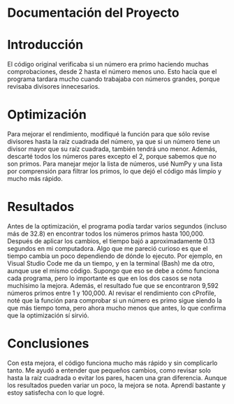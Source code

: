 # Documentación del Proyecto
# Introducción
El código original verificaba si un número era primo haciendo muchas comprobaciones, desde 2 hasta el número menos uno. Esto hacía que el programa tardara mucho cuando trabajaba con números grandes, porque revisaba divisores innecesarios.
# Optimización
Para mejorar el rendimiento, modifiqué la función para que sólo revise divisores hasta la raíz cuadrada del número, ya que si un número tiene un divisor mayor que su raíz cuadrada, también tendrá uno menor. Además, descarté todos los números pares excepto el 2, porque sabemos que no son primos. Para manejar mejor la lista de números, usé NumPy y una lista por comprensión para filtrar los primos, lo que dejó el código más limpio y mucho más rápido.
# Resultados
Antes de la optimización, el programa podía tardar varios segundos (incluso más de 32.8) en encontrar todos los números primos hasta 100,000. Después de aplicar los cambios, el tiempo bajó a aproximadamente 0.13 segundos en mi computadora.
Algo que me pareció curioso es que el tiempo cambia un poco dependiendo de dónde lo ejecuto. Por ejemplo, en Visual Studio Code me da un tiempo, y en la terminal (Bash) me da otro, aunque use el mismo código. Supongo que eso se debe a cómo funciona cada programa, pero lo importante es que en los dos casos se nota muchísimo la mejora.
Además, el resultado fue que se encontraron 9,592 números primos entre 1 y 100,000. Al revisar el rendimiento con cProfile, noté que la función para comprobar si un número es primo sigue siendo la que más tiempo toma, pero ahora mucho menos que antes, lo que confirma que la optimización sí sirvió.
# Conclusiones
Con esta mejora, el código funciona mucho más rápido y sin complicarlo tanto. Me ayudó a entender que pequeños cambios, como revisar solo hasta la raíz cuadrada o evitar los pares, hacen una gran diferencia. Aunque los resultados pueden variar un poco, la mejora se nota. Aprendí bastante y estoy satisfecha con lo que logré.


